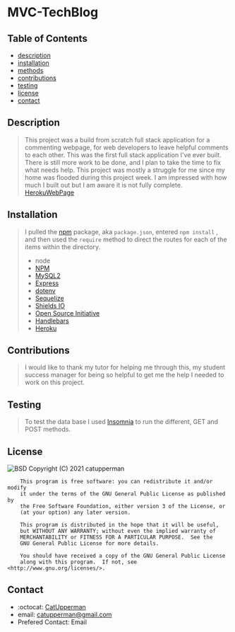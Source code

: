 # MVC-TechBlog
## Table of Contents
* [description](#description)
* [installation](#installation)
* [methods](#methods)
* [contributions](#contributions)
* [testing](#testing)
* [license](#license)
* [contact](#contact)


## Description
> This project was a build from scratch full stack application for a commenting webpage, for web developers to leave helpful comments to each other. This was the first full stack application I've ever built.  There is still more work to be done, and I plan to take the time to fix what needs help.  This project was mostly a struggle for me since my home was flooded during this project week. I am impressed with how much I built out but I am aware it is not fully complete. 
[HerokuWebPage](https://cats-techblog.herokuapp.com/)

## Installation
> I pulled the [npm](https://www.npmjs.com/) package, aka ```package.json```, entered ```npm install``` , and then used the ```require``` method to direct the routes for each of the items within the directory.  
> * node 
> * [NPM](https://www.npmjs.com/)
> * [MySQL2](https://www.npmjs.com/package/mysql2)
> * [Express](https://www.npmjs.com/package/express)
> * [dotenv](https://www.npmjs.com/package/dotenv)
> * [Sequelize](https://www.npmjs.com/package/sequelize)
> * [Shields IO](https://shields.io/category/license) 
> * [Open Source Initiative](https://opensource.org/licenses/BSD-3-Clause) 
> * [Handlebars](https://handlebarsjs.com/)
> * [Heroku](https://coding-boot-camp.github.io/full-stack/heroku/heroku-deployment-guide)
## Contributions
> I would like to thank my tutor for helping me through this, my student success manager for being so helpful to get me the help I needed to work on this project. 
## Testing
> To test the data base I used [Insomnia](https://insomnia.rest/) to run the different, GET and POST methods.

## License
![BSD](https://img.shields.io/badge/License-GPL-blue)
Copyright (C) 2021 catupperman

        This program is free software: you can redistribute it and/or modify
        it under the terms of the GNU General Public License as published by
        the Free Software Foundation, either version 3 of the License, or
        (at your option) any later version.
        
        This program is distributed in the hope that it will be useful,
        but WITHOUT ANY WARRANTY; without even the implied warranty of
        MERCHANTABILITY or FITNESS FOR A PARTICULAR PURPOSE.  See the
        GNU General Public License for more details.
        
        You should have received a copy of the GNU General Public License
        along with this program.  If not, see <http://www.gnu.org/licenses/>.
## Contact
* :octocat: [CatUpperman](github.com/catupperman)
* email:  catupperman@gmail.com
* Prefered Contact: Email